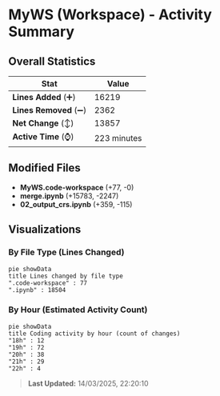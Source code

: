 # MyWS (Workspace) - Activity Summary 

## Overall Statistics

| Stat                   | Value                                                             |
| ---------------------- | ----------------------------------------------------------------- |
| **Lines Added** (➕)   | 16219                                          |
| **Lines Removed** (➖) | 2362                                        |
| **Net Change** (↕)    | 13857                |
| **Active Time** (⌚)   | 223 minutes |


## Modified Files
- **MyWS.code-workspace** (+77, -0)
- **merge.ipynb** (+15783, -2247)
- **02_output_crs.ipynb** (+359, -115)

## Visualizations

### By File Type (Lines Changed)

```mermaid
pie showData
title Lines changed by file type
".code-workspace" : 77
".ipynb" : 18504
```

### By Hour (Estimated Activity Count)

```mermaid
pie showData
title Coding activity by hour (count of changes)
"18h" : 12
"19h" : 72
"20h" : 38
"21h" : 29
"22h" : 4
```


> **Last Updated:** 14/03/2025, 22:20:10